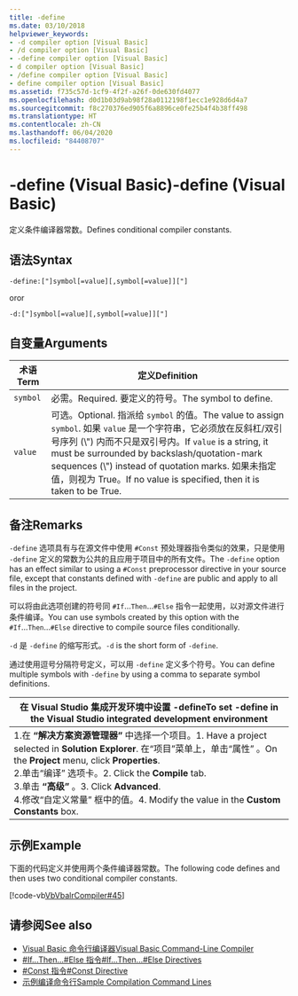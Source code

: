 ```yaml
---
title: -define
ms.date: 03/10/2018
helpviewer_keywords:
- -d compiler option [Visual Basic]
- /d compiler option [Visual Basic]
- -define compiler option [Visual Basic]
- d compiler option [Visual Basic]
- /define compiler option [Visual Basic]
- define compiler option [Visual Basic]
ms.assetid: f735c57d-1cf9-4f2f-a26f-0de630fd4077
ms.openlocfilehash: d0d1b03d9ab98f28a0112198f1ecc1e928d6d4a7
ms.sourcegitcommit: f8c270376ed905f6a8896ce0fe25b4f4b38ff498
ms.translationtype: HT
ms.contentlocale: zh-CN
ms.lasthandoff: 06/04/2020
ms.locfileid: "84408707"
---
```

# <a name="-define-visual-basic"></a><span data-ttu-id="6b3ae-102">-define (Visual Basic)</span><span class="sxs-lookup"><span data-stu-id="6b3ae-102">-define (Visual Basic)</span></span>
<span data-ttu-id="6b3ae-103">定义条件编译器常数。</span><span class="sxs-lookup"><span data-stu-id="6b3ae-103">Defines conditional compiler constants.</span></span>  
  
## <a name="syntax"></a><span data-ttu-id="6b3ae-104">语法</span><span class="sxs-lookup"><span data-stu-id="6b3ae-104">Syntax</span></span>  
  
```console  
-define:["]symbol[=value][,symbol[=value]]["]  
```

<span data-ttu-id="6b3ae-105">or</span><span class="sxs-lookup"><span data-stu-id="6b3ae-105">or</span></span>

```console  
-d:["]symbol[=value][,symbol[=value]]["]  
```  
  
## <a name="arguments"></a><span data-ttu-id="6b3ae-106">自变量</span><span class="sxs-lookup"><span data-stu-id="6b3ae-106">Arguments</span></span>  
  
|<span data-ttu-id="6b3ae-107">术语</span><span class="sxs-lookup"><span data-stu-id="6b3ae-107">Term</span></span>|<span data-ttu-id="6b3ae-108">定义</span><span class="sxs-lookup"><span data-stu-id="6b3ae-108">Definition</span></span>|  
|---|---|  
|`symbol`|<span data-ttu-id="6b3ae-109">必需。</span><span class="sxs-lookup"><span data-stu-id="6b3ae-109">Required.</span></span> <span data-ttu-id="6b3ae-110">要定义的符号。</span><span class="sxs-lookup"><span data-stu-id="6b3ae-110">The symbol to define.</span></span>|  
|`value`|<span data-ttu-id="6b3ae-111">可选。</span><span class="sxs-lookup"><span data-stu-id="6b3ae-111">Optional.</span></span> <span data-ttu-id="6b3ae-112">指派给 `symbol` 的值。</span><span class="sxs-lookup"><span data-stu-id="6b3ae-112">The value to assign `symbol`.</span></span> <span data-ttu-id="6b3ae-113">如果 `value` 是一个字符串，它必须放在反斜杠/双引号序列 (\\") 内而不只是双引号内。</span><span class="sxs-lookup"><span data-stu-id="6b3ae-113">If `value` is a string, it must be surrounded by backslash/quotation-mark sequences (\\") instead of quotation marks.</span></span> <span data-ttu-id="6b3ae-114">如果未指定值，则视为 True。</span><span class="sxs-lookup"><span data-stu-id="6b3ae-114">If no value is specified, then it is taken to be True.</span></span>|  
  
## <a name="remarks"></a><span data-ttu-id="6b3ae-115">备注</span><span class="sxs-lookup"><span data-stu-id="6b3ae-115">Remarks</span></span>  
 <span data-ttu-id="6b3ae-116">`-define` 选项具有与在源文件中使用 `#Const` 预处理器指令类似的效果，只是使用 `-define` 定义的常数为公共的且应用于项目中的所有文件。</span><span class="sxs-lookup"><span data-stu-id="6b3ae-116">The `-define` option has an effect similar to using a `#Const` preprocessor directive in your source file, except that constants defined with `-define` are public and apply to all files in the project.</span></span>  
  
 <span data-ttu-id="6b3ae-117">可以将由此选项创建的符号同 `#If`...`Then`...`#Else` 指令一起使用，以对源文件进行条件编译。</span><span class="sxs-lookup"><span data-stu-id="6b3ae-117">You can use symbols created by this option with the `#If`...`Then`...`#Else` directive to compile source files conditionally.</span></span>  
  
 <span data-ttu-id="6b3ae-118">`-d` 是 `-define` 的缩写形式。</span><span class="sxs-lookup"><span data-stu-id="6b3ae-118">`-d` is the short form of `-define`.</span></span>  
  
 <span data-ttu-id="6b3ae-119">通过使用逗号分隔符号定义，可以用 `-define` 定义多个符号。</span><span class="sxs-lookup"><span data-stu-id="6b3ae-119">You can define multiple symbols with `-define` by using a comma to separate symbol definitions.</span></span>  
  
|<span data-ttu-id="6b3ae-120">在 Visual Studio 集成开发环境中设置 -define</span><span class="sxs-lookup"><span data-stu-id="6b3ae-120">To set -define in the Visual Studio integrated development environment</span></span>|  
|---|  
|<span data-ttu-id="6b3ae-121">1.在 **“解决方案资源管理器”** 中选择一个项目。</span><span class="sxs-lookup"><span data-stu-id="6b3ae-121">1.  Have a project selected in **Solution Explorer**.</span></span> <span data-ttu-id="6b3ae-122">在“项目”菜单上，单击“属性”   。</span><span class="sxs-lookup"><span data-stu-id="6b3ae-122">On the **Project** menu, click **Properties**.</span></span> <br /><span data-ttu-id="6b3ae-123">2.单击“编译”  选项卡。</span><span class="sxs-lookup"><span data-stu-id="6b3ae-123">2.  Click the **Compile** tab.</span></span><br /><span data-ttu-id="6b3ae-124">3.单击 **“高级”** 。</span><span class="sxs-lookup"><span data-stu-id="6b3ae-124">3.  Click **Advanced**.</span></span><br /><span data-ttu-id="6b3ae-125">4.修改“自定义常量”  框中的值。</span><span class="sxs-lookup"><span data-stu-id="6b3ae-125">4.  Modify the value in the **Custom Constants** box.</span></span>|  
  
## <a name="example"></a><span data-ttu-id="6b3ae-126">示例</span><span class="sxs-lookup"><span data-stu-id="6b3ae-126">Example</span></span>  
 <span data-ttu-id="6b3ae-127">下面的代码定义并使用两个条件编译器常数。</span><span class="sxs-lookup"><span data-stu-id="6b3ae-127">The following code defines and then uses two conditional compiler constants.</span></span>  
  
 [!code-vb[VbVbalrCompiler#45](~/samples/snippets/visualbasic/VS_Snippets_VBCSharp/VbVbalrCompiler/VB/Class1.vb#45)]  
  
## <a name="see-also"></a><span data-ttu-id="6b3ae-128">请参阅</span><span class="sxs-lookup"><span data-stu-id="6b3ae-128">See also</span></span>

- [<span data-ttu-id="6b3ae-129">Visual Basic 命令行编译器</span><span class="sxs-lookup"><span data-stu-id="6b3ae-129">Visual Basic Command-Line Compiler</span></span>](index.md)
- [<span data-ttu-id="6b3ae-130">#If...Then...#Else 指令</span><span class="sxs-lookup"><span data-stu-id="6b3ae-130">#If...Then...#Else Directives</span></span>](../../language-reference/directives/if-then-else-directives.md)
- [<span data-ttu-id="6b3ae-131">#Const 指令</span><span class="sxs-lookup"><span data-stu-id="6b3ae-131">#Const Directive</span></span>](../../language-reference/directives/const-directive.md)
- [<span data-ttu-id="6b3ae-132">示例编译命令行</span><span class="sxs-lookup"><span data-stu-id="6b3ae-132">Sample Compilation Command Lines</span></span>](sample-compilation-command-lines.md)

